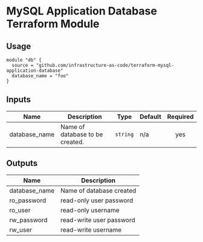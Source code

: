 # MySQL Application Database Terraform Module

## Usage

```
module "db" {
  source = "github.com/infrastructure-as-code/terraform-mysql-application-database"
  database_name = "foo"
}
```

## Inputs

| Name | Description | Type | Default | Required |
|------|-------------|------|---------|:-----:|
| database\_name | Name of database to be created. | `string` | n/a | yes |

## Outputs

| Name | Description |
|------|-------------|
| database\_name | Name of database created |
| ro\_password | read-only user password |
| ro\_user | read-only username |
| rw\_password | read-write user password |
| rw\_user | read-write username |
